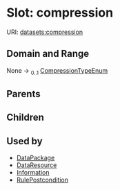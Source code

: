 
# Slot: compression




URI: [datasets:compression](https://w3id.org/linkml/manifesto/compression)


## Domain and Range

None &#8594;  <sub>0..1</sub> [CompressionTypeEnum](CompressionTypeEnum.md)

## Parents


## Children


## Used by

 * [DataPackage](DataPackage.md)
 * [DataResource](DataResource.md)
 * [Information](Information.md)
 * [RulePostcondition](RulePostcondition.md)
